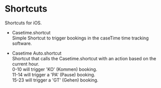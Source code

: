 # Shortcuts
Shortcuts for iOS.

+ Casetime.shortcut  
  Simple Shortcut to trigger bookings in the caseTime time tracking software.
  
+ Casetime Auto.shortcut  
  Shortcut that calls the Casetime.shortcut with an action based on the current hour.  
  0-10 will trigger 'KO' (Kommen) booking.  
  11-14 will trigger a 'PA' (Pause) booking.  
  15-23 will trigger a 'GT' (Gehen) booking.  
